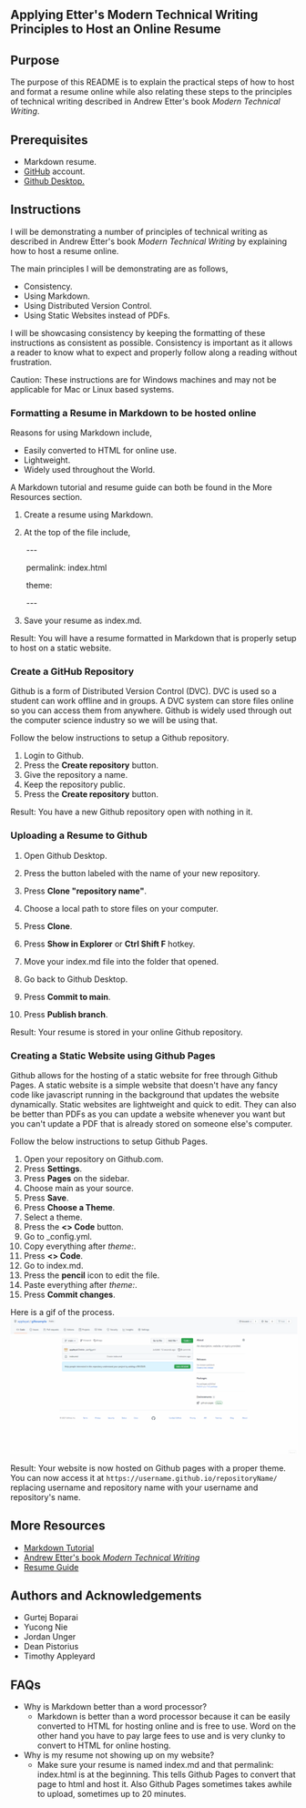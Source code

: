 ## Applying Etter's Modern Technical Writing Principles to Host an Online Resume

## Purpose

The purpose of this README is to explain the practical steps of how to host and format a resume online while also relating these steps to the principles of technical writing described in Andrew Etter's book _Modern Technical Writing_.

## Prerequisites

* Markdown resume.
* [GitHub](https://github.com/) account.
* [Github Desktop.](https://desktop.github.com/)

## Instructions

I will be demonstrating a number of principles of technical writing as described in Andrew Etter's book _Modern Technical Writing_ by explaining how to host a resume online.

The main principles I will be demonstrating are as follows,

* Consistency.
* Using Markdown.
* Using Distributed Version Control.
* Using Static Websites instead of PDFs.

I will be showcasing consistency by keeping the formatting of these instructions as consistent as possible. Consistency is important as it allows a reader to know what to expect and properly follow along a reading without frustration.

Caution: These instructions are for Windows machines and may not be applicable for Mac or Linux based systems.

### Formatting a Resume in Markdown to be hosted online

Reasons for using Markdown include,

* Easily converted to HTML for online use.
* Lightweight.
* Widely used throughout the World.

A Markdown tutorial and resume guide can both be found in the More Resources section.

1) Create a resume using Markdown.

2) At the top of the file include, 

   ​	\---

   ​	permalink: index.html

   ​	theme:

   ​	\---

3) Save your resume as index.md.

Result: You will have a resume formatted in Markdown that is properly setup to host on a static website.

### Create a GitHub Repository

Github is a form of Distributed Version Control (DVC). DVC is used so a student can work offline and in groups. A DVC system can store files online so you can access them from anywhere. Github is widely used through out the computer science industry so we will be using that.

Follow the below instructions to setup a Github repository.

1. Login to Github.
2. Press the **Create repository** button.
3. Give the repository a name.
4. Keep the repository public.
5. Press the **Create repository** button.

Result: You have a new Github repository open with nothing in it.

### Uploading a Resume to Github

1. Open Github Desktop.
2. Press the button labeled with the name of your new repository.
3. Press **Clone "repository name"**.
4. Choose a local path to store files on your computer.
5. Press **Clone**.

6. Press **Show in Explorer** or **Ctrl Shift F** hotkey.
7. Move your index.md file into the folder that opened.
8. Go back to Github Desktop.
9. Press **Commit to main**.
10. Press **Publish branch**.

Result: Your resume is stored in your online Github repository.

### Creating a Static Website using Github Pages

Github allows for the hosting of a static website for free through Github Pages. A static website is a simple website that doesn't have any fancy code like javascript running in the background that updates the website dynamically. Static websites are lightweight and quick to edit. They can also be better than PDFs as you can update a website whenever you want but you can't update a PDF that is already stored on someone else's computer.

Follow the below instructions to setup Github Pages.

1. Open your repository on Github.com.
2. Press **Settings**.
3. Press **Pages** on the sidebar.
4. Choose main as your source.
5. Press **Save**.
6. Press **Choose a Theme**.
7. Select a theme.
8. Press the **<> Code** button.
9. Go to _config.yml.
10. Copy everything after _theme:_.
11. Press **<> Code**.
12. Go to index.md.
13. Press the **pencil** icon to edit the file.
14. Paste everything after *theme:*.
15. Press **Commit changes**.

Here is a gif of the process.
![A gif showing how to make a static website using Github](https://github.com/appleyat/resume/blob/main/gifs/First%20Gif.gif)

Result: Your website is now hosted on Github pages with a proper theme. You can now access it at `https://username.github.io/repositoryName/` replacing username and repository name with your username and repository's name.

## More Resources

* [Markdown Tutorial](https://www.markdowntutorial.com/)
* [Andrew Etter's book _Modern Technical Writing_](https://www.amazon.ca/Modern-Technical-Writing-Introduction-Documentation-ebook/dp/B01A2QL9SS)
* [Resume Guide](https://umanitoba.ca/student/careerservices/media/Resume.pdf)

## Authors and Acknowledgements

* Gurtej Boparai
* Yucong Nie
* Jordan Unger
* Dean Pistorius
* Timothy Appleyard

## FAQs

* Why is Markdown better than a word processor?
  * Markdown is better than a word processor because it can be easily converted to HTML for hosting online and is free to use. Word on the other hand you have to pay large fees to use and is very clunky to convert to HTML for online hosting.
* Why is my resume not showing up on my website?
  * Make sure your resume is named index.md and that permalink: index.html is at the beginning. This tells Github Pages to convert that page to html and host it. Also Github Pages sometimes takes awhile to upload, sometimes up to 20 minutes.
